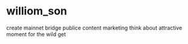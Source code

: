 # williom_son
create mainnet bridge publice content marketing think about attractive moment for the wild get
